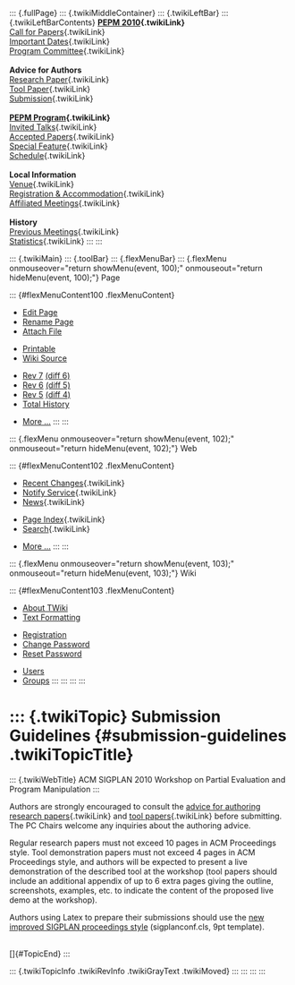 ::: {.fullPage}
::: {.twikiMiddleContainer}
::: {.twikiLeftBar}
::: {.twikiLeftBarContents}
**[PEPM 2010](WebHome){.twikiLink}**\
[Call for Papers](CallForPapers){.twikiLink}\
[Important Dates](ImportantDates){.twikiLink}\
[Program Committee](ProgramCommittee){.twikiLink}\
\
**Advice for Authors**\
[Research Paper](ResearchPaperAdvice){.twikiLink}\
[Tool Paper](ToolPaperAdvice){.twikiLink}\
[Submission](PaperSubmission){.twikiLink}\
\
**[PEPM Program](Program){.twikiLink}**\
[Invited Talks](InvitedTalks){.twikiLink}\
[Accepted Papers](AcceptedPapers){.twikiLink}\
[Special Feature](SpecialFeature){.twikiLink}\
[Schedule](Program){.twikiLink}\
\
**Local Information**\
[Venue](WorkshopVenue){.twikiLink}\
[Registration & Accommodation](RegistrationAndAccomodation){.twikiLink}\
[Affiliated Meetings](AffiliatedMeetings){.twikiLink}\
\
**History**\
[Previous Meetings](PreviousMeetings){.twikiLink}\
[Statistics](HistoricalStatistics){.twikiLink}
:::
:::

::: {.twikiMain}
::: {.toolBar}
::: {.flexMenuBar}
::: {.flexMenu onmouseover="return showMenu(event, 100);" onmouseout="return hideMenu(event, 100);"}
Page

::: {#flexMenuContent100 .flexMenuContent}
-   [Edit
    Page](http://www.program-transformation.org/edit/PEPM10/SubmissionGuidelines?t=1536828935)
-   [Rename
    Page](http://www.program-transformation.org/rename/PEPM10/SubmissionGuidelines)
-   [Attach
    File](http://www.program-transformation.org/attach/PEPM10/SubmissionGuidelines)

<!-- -->

-   [Printable](http://www.program-transformation.org/view/PEPM10/SubmissionGuidelines?skin=print.pattern)
-   [Wiki
    Source](http://www.program-transformation.org/view/PEPM10/SubmissionGuidelines?skin=text&raw=on&contenttype=text/plain)

<!-- -->

-   [Rev
    7](http://www.program-transformation.org/view/PEPM10/SubmissionGuidelines?rev=1.7)
    [(diff 6)](http://www.program-transformation.org/rdiff/PEPM10/SubmissionGuidelines?rev1=1.7&rev2=1.6)
-   [Rev
    6](http://www.program-transformation.org/view/PEPM10/SubmissionGuidelines?rev=1.6)
    [(diff 5)](http://www.program-transformation.org/rdiff/PEPM10/SubmissionGuidelines?rev1=1.6&rev2=1.5)
-   [Rev
    5](http://www.program-transformation.org/view/PEPM10/SubmissionGuidelines?rev=1.5)
    [(diff 4)](http://www.program-transformation.org/rdiff/PEPM10/SubmissionGuidelines?rev1=1.5&rev2=1.4)
-   [Total
    History](http://www.program-transformation.org/rdiff/PEPM10/SubmissionGuidelines)

<!-- -->

-   [More
    \...](http://www.program-transformation.org/oops/PEPM10/SubmissionGuidelines?template=oopsmore&param1=1.7&param2=1.7)
:::
:::

::: {.flexMenu onmouseover="return showMenu(event, 102);" onmouseout="return hideMenu(event, 102);"}
Web

::: {#flexMenuContent102 .flexMenuContent}
-   [Recent Changes](WebChanges){.twikiLink}
-   [Notify Service](WebNotify){.twikiLink}
-   [News](WebNews){.twikiLink}

<!-- -->

-   [Page Index](WebIndex){.twikiLink}
-   [Search](WebSearch){.twikiLink}

<!-- -->

-   [More
    \...](http://www.program-transformation.org/oops/PEPM10/SubmissionGuidelines?template=oopsmore&param1=1.7&param2=1.7)
:::
:::

::: {.flexMenu onmouseover="return showMenu(event, 103);" onmouseout="return hideMenu(event, 103);"}
Wiki

::: {#flexMenuContent103 .flexMenuContent}
-   [About
    TWiki](http://www.program-transformation.org/view/TWiki/WebHome)
-   [Text
    Formatting](http://www.program-transformation.org/view/TWiki/TextFormattingRules)

<!-- -->

-   [Registration](http://www.program-transformation.org/view/TWiki/TWikiRegistration)
-   [Change
    Password](http://www.program-transformation.org/view/TWiki/ChangePassword)
-   [Reset
    Password](http://www.program-transformation.org/view/TWiki/ResetPassword)

<!-- -->

-   [Users](http://www.program-transformation.org/view/Main/TWikiUsers)
-   [Groups](http://www.program-transformation.org/view/Main/TWikiGroups)
:::
:::
:::
:::

::: {.twikiTopic}
Submission Guidelines {#submission-guidelines .twikiTopicTitle}
=====================

::: {.twikiWebTitle}
ACM SIGPLAN 2010 Workshop on Partial Evaluation and Program Manipulation
:::

Authors are strongly encouraged to consult the [advice for authoring
research papers](ResearchPaperAdvice){.twikiLink} and [tool
papers](ToolPaperAdvice){.twikiLink} before submitting. The PC Chairs
welcome any inquiries about the authoring advice.

Regular research papers must not exceed 10 pages in ACM Proceedings
style. Tool demonstration papers must not exceed 4 pages in ACM
Proceedings style, and authors will be expected to present a live
demonstration of the described tool at the workshop (tool papers should
include an additional appendix of up to 6 extra pages giving the
outline, screenshots, examples, etc. to indicate the content of the
proposed live demo at the workshop).

Authors using Latex to prepare their submissions should use the [new
improved SIGPLAN proceedings
style](http://www.acm.org/sigs/sigplan/authorInformation.htm)
(sigplanconf.cls, 9pt template).

\
[]{#TopicEnd}
:::

::: {.twikiTopicInfo .twikiRevInfo .twikiGrayText .twikiMoved}
:::
:::
:::
:::
